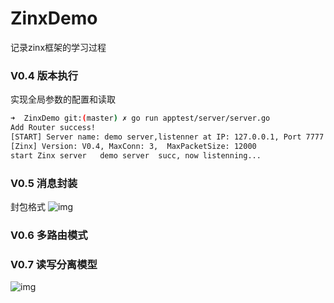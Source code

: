 # ZinxDemo

记录zinx框架的学习过程

### V0.4 版本执行
实现全局参数的配置和读取
```bash
➜  ZinxDemo git:(master) ✗ go run apptest/server/server.go
Add Router success! 
[START] Server name: demo server,listenner at IP: 127.0.0.1, Port 7777 is starting
[Zinx] Version: V0.4, MaxConn: 3,  MaxPacketSize: 12000
start Zinx server   demo server  succ, now listenning...
```


### V0.5 消息封装

封包格式
![img](http://cdn.note.manoner.com/2-TCP%E7%B2%98%E5%8C%85%E9%97%AE%E9%A2%98-%E6%8B%86%E5%8C%85%E5%B0%81%E5%8C%85%E8%BF%87%E7%A8%8B.jpeg)


### V0.6 多路由模式


### V0.7 读写分离模型
![img](http://cdn.note.manoner.com/3-Zinx-V0.7%E6%9E%B6%E6%9E%84%E6%A8%A1%E5%9E%8B.jpeg)
